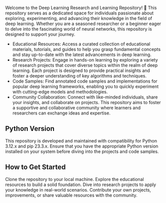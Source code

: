 Welcome to the Deep Learning Research and Learning Repository! 🚀 This repository serves as a dedicated space for individuals passionate about exploring, experimenting, and advancing their knowledge in the field of deep learning. Whether you are a seasoned researcher or a beginner eager to delve into the fascinating world of neural networks, this repository is designed to support your journey.

- Educational Resources: Access a curated collection of educational materials, tutorials, and guides to help you grasp fundamental concepts and stay up-to-date with the latest advancements in deep learning.
- Research Projects: Engage in hands-on learning by exploring a variety of research projects that cover diverse topics within the realm of deep learning. Each project is designed to provide practical insights and foster a deeper understanding of key algorithms and techniques.
- Code Samples: Find annotated code samples and implementations for popular deep learning frameworks, enabling you to quickly experiment with cutting-edge models and methodologies.
- Community Collaboration: Connect with like-minded individuals, share your insights, and collaborate on projects. This repository aims to foster a supportive and collaborative community where learners and researchers can exchange ideas and expertise.

## Python Version
This repository is developed and maintained with compatibility for Python 3.12.x and pip 23.3.x. Ensure that you have the appropriate Python version installed on your system before diving into the projects and code samples.

## How to Get Started
Clone the repository to your local machine.
Explore the educational resources to build a solid foundation.
Dive into research projects to apply your knowledge in real-world scenarios.
Contribute your own projects, improvements, or share valuable resources with the community.
